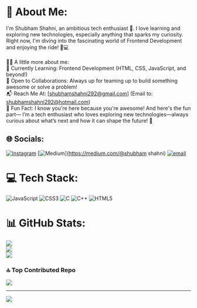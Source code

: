 # 💫 About Me:
I'm Shubham Shahni, an ambitious tech enthusiast 🚀. I love learning and exploring new technologies, especially anything that sparks my curiosity. Right now, I'm diving into the fascinating world of Frontend Development and enjoying the ride! 🎨💻<br><br>👩‍💻 A little more about me:<br>🌱 Currently Learning: Frontend Development (HTML, CSS, JavaScript, and beyond!)<br>🤝 Open to Collaborations: Always up for teaming up to build something awesome or solve a problem!<br>📬 Reach Me At: [shubhamshahni292@gmail.com] (Email to: shubhamshahni292@hotmail.com)<br>📝 Fun Fact: I know you're here because you're awesome! And here's the fun part— I’m a tech enthusiast who loves exploring new technologies—always curious about what’s next and how it can shape the future! 🚀


## 🌐 Socials:
[![Instagram](https://img.shields.io/badge/Instagram-%23E4405F.svg?logo=Instagram&logoColor=white)](https://instagram.com/https://www.instagram.com/shubham_shahni._?igsh=anl4aGszZDd2YjJ2) [![Medium](https://img.shields.io/badge/Medium-12100E?logo=medium&logoColor=white)](https://medium.com/@shubham shahni) [![email](https://img.shields.io/badge/Email-D14836?logo=gmail&logoColor=white)](mailto:shubhamshahni292@gmail.com) 

# 💻 Tech Stack:
![JavaScript](https://img.shields.io/badge/javascript-%23323330.svg?style=for-the-badge&logo=javascript&logoColor=%23F7DF1E) ![CSS3](https://img.shields.io/badge/css3-%231572B6.svg?style=for-the-badge&logo=css3&logoColor=white) ![C](https://img.shields.io/badge/c-%2300599C.svg?style=for-the-badge&logo=c&logoColor=white) ![C++](https://img.shields.io/badge/c++-%2300599C.svg?style=for-the-badge&logo=c%2B%2B&logoColor=white) ![HTML5](https://img.shields.io/badge/html5-%23E34F26.svg?style=for-the-badge&logo=html5&logoColor=white)
# 📊 GitHub Stats:
![](https://github-readme-stats.vercel.app/api?username=Shubhamshahni&theme=dark&hide_border=false&include_all_commits=false&count_private=false)<br/>
![](https://github-readme-streak-stats.herokuapp.com/?user=Shubhamshahni&theme=dark&hide_border=false)<br/>
![](https://github-readme-stats.vercel.app/api/top-langs/?username=Shubhamshahni&theme=dark&hide_border=false&include_all_commits=false&count_private=false&layout=compact)

### 🔝 Top Contributed Repo
![](https://github-contributor-stats.vercel.app/api?username=Shubhamshahni&limit=5&theme=dark&combine_all_yearly_contributions=true)

---
[![](https://visitcount.itsvg.in/api?id=Shubhamshahni&icon=0&color=0)](https://visitcount.itsvg.in)

<!-- Proudly created with GPRM ( https://gprm.itsvg.in ) -->
